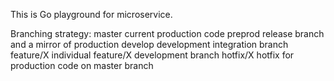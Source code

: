 This is Go playground for microservice.

Branching strategy:
master      current production code
preprod     release branch and a mirror of production
develop     development integration branch
feature/X   individual feature/X development branch
hotfix/X    hotfix for production code on master branch
